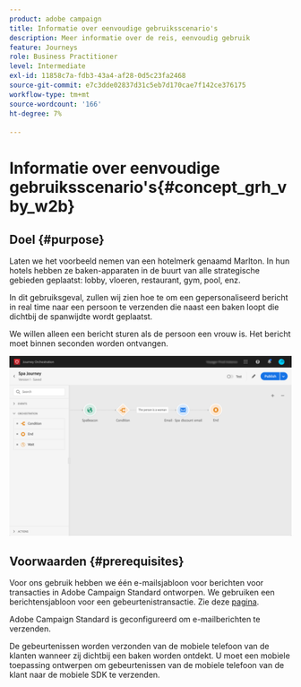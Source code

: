 ```yaml
---
product: adobe campaign
title: Informatie over eenvoudige gebruiksscenario's
description: Meer informatie over de reis, eenvoudig gebruik
feature: Journeys
role: Business Practitioner
level: Intermediate
exl-id: 11858c7a-fdb3-43a4-af28-0d5c23fa2468
source-git-commit: e7c3dde02837d31c5eb7d170cae7f142ce376175
workflow-type: tm+mt
source-wordcount: '166'
ht-degree: 7%

---
```


# Informatie over eenvoudige gebruiksscenario&#39;s{#concept_grh_vby_w2b}

## Doel {#purpose}

Laten we het voorbeeld nemen van een hotelmerk genaamd Marlton. In hun hotels hebben ze baken-apparaten in de buurt van alle strategische gebieden geplaatst: lobby, vloeren, restaurant, gym, pool, enz.

In dit gebruiksgeval, zullen wij zien hoe te om een gepersonaliseerd bericht in real time naar een persoon te verzenden die naast een baken loopt die dichtbij de spanwijdte wordt geplaatst.

We willen alleen een bericht sturen als de persoon een vrouw is. Het bericht moet binnen seconden worden ontvangen.

![](../assets/journeyuc1_16.png)

## Voorwaarden {#prerequisites}

Voor ons gebruik hebben we één e-mailsjabloon voor berichten voor transacties in Adobe Campaign Standard ontworpen. We gebruiken een berichtensjabloon voor een gebeurtenistransactie. Zie deze [pagina]().

Adobe Campaign Standard is geconfigureerd om e-mailberichten te verzenden.

De gebeurtenissen worden verzonden van de mobiele telefoon van de klanten wanneer zij dichtbij een baken worden ontdekt. U moet een mobiele toepassing ontwerpen om gebeurtenissen van de mobiele telefoon van de klant naar de mobiele SDK te verzenden.
